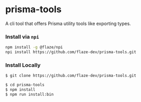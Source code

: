 # prisma-tools
A cli tool that offers Prisma utility tools like exporting types.

### Install via `npi`
```bash
npm install -g @flaze/npi
npi install https://github.com/flaze-dev/prisma-tools.git
```

### Install Locally
```bash
$ git clone https://github.com/flaze-dev/prisma-tools.git
```
```bash
$ cd prisma-tools
$ npm install
$ npm run install:bin
```
